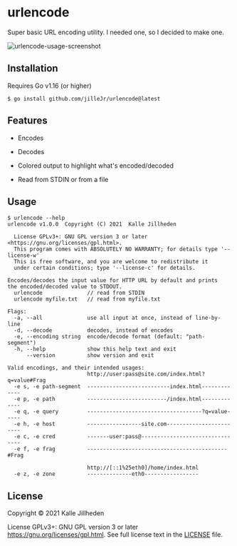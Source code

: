 # urlencode

Super basic URL encoding utility. I needed one, so I decided to make one.

![urlencode-usage-screenshot](https://user-images.githubusercontent.com/2477952/136087896-7bc8c5ca-cbef-414f-bee1-50dbd5440259.png)

## Installation

Requires Go v1.16 (or higher)

```console
$ go install github.com/jilleJr/urlencode@latest
```

## Features

- Encodes

- Decodes

- Colored output to highlight what's encoded/decoded

- Read from STDIN or from a file

## Usage

```console
$ urlencode --help
urlencode v1.0.0  Copyright (C) 2021  Kalle Jillheden

  License GPLv3+: GNU GPL version 3 or later <https://gnu.org/licenses/gpl.html>.
  This program comes with ABSOLUTELY NO WARRANTY; for details type '--license-w'
  This is free software, and you are welcome to redistribute it
  under certain conditions; type '--license-c' for details.

Encodes/decodes the input value for HTTP URL by default and prints
the encoded/decoded value to STDOUT.
  urlencode              // read from STDIN
  urlencode myfile.txt   // read from myfile.txt

Flags:
  -a, --all              use all input at once, instead of line-by-line
  -d, --decode           decodes, instead of encodes
  -e, --encoding string  encode/decode format (default: "path-segment")
  -h, --help             show this help text and exit
      --version          show version and exit

Valid encodings, and their intended usages:
                         http://user:pass@site.com/index.html?q=value#Frag
  -e s, -e path-segment  --------------------------index.html-------------
  -e p, -e path          -------------------------/index.html-------------
  -e q, -e query         ------------------------------------?q=value-----
  -e h, -e host          -----------------site.com------------------------
  -e c, -e cred          -------user:pass@--------------------------------
  -e f, -e frag          --------------------------------------------#Frag

                         http://[::1%25eth0]/home/index.html
  -e z, -e zone          --------------eth0-----------------
```

## License

Copyright &copy; 2021 Kalle Jillheden

License GPLv3+: GNU GPL version 3 or later <https://gnu.org/licenses/gpl.html>.
See full license text in the [LICENSE](./LICENSE) file.
